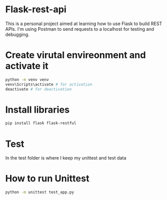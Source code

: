# Flask-rest-api
This is a personal project aimed at learning how to use Flask to build REST APIs. I'm using Postman to send requests to a localhost for testing and debugging.

# Create virutal envireonment and activate it 

```bash
python -m venv venv
venv\Scripts\activate # for activation
deactivate # for deactivation
```

# Install libraries

```bash
pip install flask flask-restful
```

# Test

In the test folder is where I keep my unittest and test data

# How to run Unittest

```bash
python -m unittest test_app.py
```

